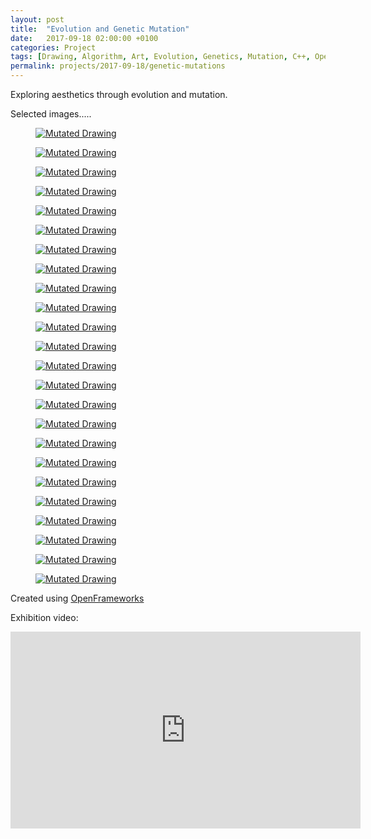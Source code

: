 ```yaml
---
layout: post
title:  "Evolution and Genetic Mutation"
date:   2017-09-18 02:00:00 +0100
categories: Project
tags: [Drawing, Algorithm, Art, Evolution, Genetics, Mutation, C++, OpenFrameworks]
permalink: projects/2017-09-18/genetic-mutations
---
```


Exploring aesthetics through evolution and mutation.

Selected images.....

<div class="pure-g custom-grid">
  <div class="pure-u-1-4 pure-u-lg-1-8">
    <figure>
      <a href="{{ site.url }}/assets/images/2017-09-18/print-001.jpg"><img class="pure-img" src="{{ site.url }}/assets/images/2017-09-18/print-001.jpg" alt="Mutated Drawing"></a>
    </figure>
  </div>

  <div class="pure-u-1-4 pure-u-lg-1-8">
    <figure>
      <a href="{{ site.url }}/assets/images/2017-09-18/print-002.jpg"><img class="pure-img" src="{{ site.url }}/assets/images/2017-09-18/print-002.jpg" alt="Mutated Drawing"></a>
    </figure>
  </div>

  <div class="pure-u-1-4 pure-u-lg-1-8">
    <figure>
      <a href="{{ site.url }}/assets/images/2017-09-18/print-003.jpg"><img class="pure-img" src="{{ site.url }}/assets/images/2017-09-18/print-003.jpg" alt="Mutated Drawing"></a>
    </figure>
  </div>

  <div class="pure-u-1-4 pure-u-lg-1-8">
    <figure>
      <a href="{{ site.url }}/assets/images/2017-09-18/print-004.jpg"><img class="pure-img" src="{{ site.url }}/assets/images/2017-09-18/print-004.jpg" alt="Mutated Drawing"></a>
    </figure>
  </div>

  <div class="pure-u-1-4 pure-u-lg-1-8">
    <figure>
      <a href="{{ site.url }}/assets/images/2017-09-18/print-005.jpg"><img class="pure-img" src="{{ site.url }}/assets/images/2017-09-18/print-005.jpg" alt="Mutated Drawing"></a>
    </figure>
  </div>

  <div class="pure-u-1-4 pure-u-lg-1-8">
    <figure>
      <a href="{{ site.url }}/assets/images/2017-09-18/print-006.jpg"><img class="pure-img" src="{{ site.url }}/assets/images/2017-09-18/print-006.jpg" alt="Mutated Drawing"></a>
    </figure>
  </div>

  <div class="pure-u-1-4 pure-u-lg-1-8">
    <figure>
      <a href="{{ site.url }}/assets/images/2017-09-18/print-007.jpg"><img class="pure-img" src="{{ site.url }}/assets/images/2017-09-18/print-007.jpg" alt="Mutated Drawing"></a>
    </figure>
  </div>

  <div class="pure-u-1-4 pure-u-lg-1-8">
    <figure>
      <a href="{{ site.url }}/assets/images/2017-09-18/print-008.jpg"><img class="pure-img" src="{{ site.url }}/assets/images/2017-09-18/print-008.jpg" alt="Mutated Drawing"></a>
    </figure>
  </div>

  <div class="pure-u-1-4 pure-u-lg-1-8">
    <figure>
      <a href="{{ site.url }}/assets/images/2017-09-18/print-009.jpg"><img class="pure-img" src="{{ site.url }}/assets/images/2017-09-18/print-009.jpg" alt="Mutated Drawing"></a>
    </figure>
  </div>

  <div class="pure-u-1-4 pure-u-lg-1-8">
    <figure>
      <a href="{{ site.url }}/assets/images/2017-09-18/print-010.jpg"><img class="pure-img" src="{{ site.url }}/assets/images/2017-09-18/print-010.jpg" alt="Mutated Drawing"></a>
    </figure>
  </div>

  <div class="pure-u-1-4 pure-u-lg-1-8">
    <figure>
      <a href="{{ site.url }}/assets/images/2017-09-18/print-011.jpg"><img class="pure-img" src="{{ site.url }}/assets/images/2017-09-18/print-011.jpg" alt="Mutated Drawing"></a>
    </figure>
  </div>

  <div class="pure-u-1-4 pure-u-lg-1-8">
    <figure>
      <a href="{{ site.url }}/assets/images/2017-09-18/print-012.jpg"><img class="pure-img" src="{{ site.url }}/assets/images/2017-09-18/print-012.jpg" alt="Mutated Drawing"></a>
    </figure>
  </div>

  <div class="pure-u-1-4 pure-u-lg-1-8">
    <figure>
      <a href="{{ site.url }}/assets/images/2017-09-18/print-013.jpg"><img class="pure-img" src="{{ site.url }}/assets/images/2017-09-18/print-013.jpg" alt="Mutated Drawing"></a>
    </figure>
  </div>

  <div class="pure-u-1-4 pure-u-lg-1-8">
    <figure>
      <a href="{{ site.url }}/assets/images/2017-09-18/print-014.jpg"><img class="pure-img" src="{{ site.url }}/assets/images/2017-09-18/print-014.jpg" alt="Mutated Drawing"></a>
    </figure>
  </div>

  <div class="pure-u-1-4 pure-u-lg-1-8">
    <figure>
      <a href="{{ site.url }}/assets/images/2017-09-18/print-015.jpg"><img class="pure-img" src="{{ site.url }}/assets/images/2017-09-18/print-015.jpg" alt="Mutated Drawing"></a>
    </figure>
  </div>

  <div class="pure-u-1-4 pure-u-lg-1-8">
    <figure>
      <a href="{{ site.url }}/assets/images/2017-09-18/print-016.jpg"><img class="pure-img" src="{{ site.url }}/assets/images/2017-09-18/print-016.jpg" alt="Mutated Drawing"></a>
    </figure>
  </div>

  <div class="pure-u-1-4 pure-u-lg-1-8">
    <figure>
      <a href="{{ site.url }}/assets/images/2017-09-18/print-017.jpg"><img class="pure-img" src="{{ site.url }}/assets/images/2017-09-18/print-017.jpg" alt="Mutated Drawing"></a>
    </figure>
  </div>

  <div class="pure-u-1-4 pure-u-lg-1-8">
    <figure>
      <a href="{{ site.url }}/assets/images/2017-09-18/print-018.jpg"><img class="pure-img" src="{{ site.url }}/assets/images/2017-09-18/print-018.jpg" alt="Mutated Drawing"></a>
    </figure>
  </div>

  <div class="pure-u-1-4 pure-u-lg-1-8">
    <figure>
      <a href="{{ site.url }}/assets/images/2017-09-18/print-019.jpg"><img class="pure-img" src="{{ site.url }}/assets/images/2017-09-18/print-019.jpg" alt="Mutated Drawing"></a>
    </figure>
  </div>

  <div class="pure-u-1-4 pure-u-lg-1-8">
    <figure>
      <a href="{{ site.url }}/assets/images/2017-09-18/print-020.jpg"><img class="pure-img" src="{{ site.url }}/assets/images/2017-09-18/print-020.jpg" alt="Mutated Drawing"></a>
    </figure>
  </div>

  <div class="pure-u-1-4 pure-u-lg-1-8">
    <figure>
      <a href="{{ site.url }}/assets/images/2017-09-18/print-021.jpg"><img class="pure-img" src="{{ site.url }}/assets/images/2017-09-18/print-021.jpg" alt="Mutated Drawing"></a>
    </figure>
  </div>

  <div class="pure-u-1-4 pure-u-lg-1-8">
    <figure>
      <a href="{{ site.url }}/assets/images/2017-09-18/print-022.jpg"><img class="pure-img" src="{{ site.url }}/assets/images/2017-09-18/print-022.jpg" alt="Mutated Drawing"></a>
    </figure>
  </div>

  <div class="pure-u-1-4 pure-u-lg-1-8">
    <figure>
      <a href="{{ site.url }}/assets/images/2017-09-18/print-023.jpg"><img class="pure-img" src="{{ site.url }}/assets/images/2017-09-18/print-023.jpg" alt="Mutated Drawing"></a>
    </figure>
  </div>

  <div class="pure-u-1-4 pure-u-lg-1-8">
    <figure>
      <a href="{{ site.url }}/assets/images/2017-09-18/print-024.jpg"><img class="pure-img" src="{{ site.url }}/assets/images/2017-09-18/print-024.jpg" alt="Mutated Drawing"></a>
    </figure>
  </div>
</div>

Created using <a href='http://www.openframeworks.cc'>OpenFrameworks</a>

Exhibition video:

<iframe width="560" height="315" src="https://www.youtube.com/embed/3QhocrBJrm8" frameborder="0" allow="autoplay; encrypted-media" allowfullscreen></iframe>
